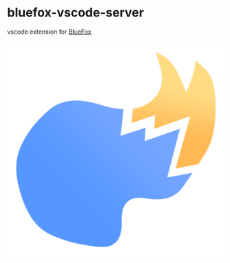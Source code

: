 # bluefox-vscode-server

vscode extension for <a href="https://github.com/xoFeulB/BlueFox">BlueFox</a>

<img src="https://raw.githubusercontent.com/xoFeulB/bluefox-vscode-server/main/media/icon.png">
